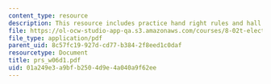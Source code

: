 ```yaml
---
content_type: resource
description: This resource includes practice hand right rules and hall effect.
file: https://ol-ocw-studio-app-qa.s3.amazonaws.com/courses/8-02t-electricity-and-magnetism-spring-2005/01a249e3a9bfb2504d9e4a040a9f62ee_prs_w06d1.pdf
file_type: application/pdf
parent_uid: 8c57fc19-927d-cd77-b384-2f8eed1c0daf
resourcetype: Document
title: prs_w06d1.pdf
uid: 01a249e3-a9bf-b250-4d9e-4a040a9f62ee
---
```


